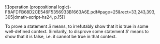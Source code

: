 
![[operation (propositional logic)-F8AFDFB68D2CE546F5356933B1663A6E.pdf#page=25&rect=33,243,393,305|dmath-script-hs24, p.15]]

To prove a statement $S$ means, to irrefutably show that it is true in some well-defined context. Similarily, to disprove some statement $S'$ means to show that it is false, i.e. it cannot be true in that context.
